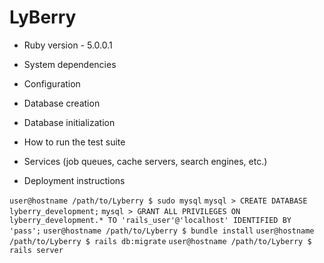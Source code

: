 # LyBerry

* Ruby version - 5.0.0.1

* System dependencies

* Configuration

* Database creation

* Database initialization

* How to run the test suite

* Services (job queues, cache servers, search engines, etc.)

* Deployment instructions

`user@hostname /path/to/Lyberry $ sudo mysql`
`mysql > CREATE DATABASE lyberry_development;`
`mysql > GRANT ALL PRIVILEGES ON lyberry_development.* TO 'rails_user'@'localhost' IDENTIFIED BY 'pass';`
`user@hostname /path/to/Lyberry $ bundle install`
`user@hostname /path/to/Lyberry $ rails db:migrate`
`user@hostname /path/to/Lyberry $ rails server`